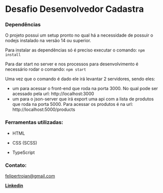 # Desafio Desenvolvedor Cadastra


### Dependências

O projeto possui um setup pronto no qual há a necessidade de possuir o nodejs instalado na versão 14 ou superior.

Para instalar as dependências só é preciso executar o comando: `npm install`

Para dar start no server e nos processos para desenvolvimento é necessário rodar o comando: `npm start `

Uma vez que o comando é dado ele irá levantar 2 servidores, sendo eles:
 - um para acessar o front-end que roda na porta 3000. No qual pode ser acessado pela url: http://localhost:3000
 - um para o json-server que irá export uma api com a lista de produtos que roda na porta 5000. Para acessar os produtos é na url:  http://localhost:5000/products

### Ferramentas utilizadas:

- HTML <br>

- CSS (SCSS) <br>

- TypeScript <br>

### Contato:

[felipertrojan@gmail.com](mailto:felipertrojan@gmail.com)

<a href="https://www.linkedin.com/in/felipe-trojan-software-engineer" target="_blank"><b>Linkedin</b></a>
